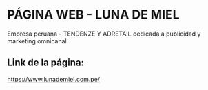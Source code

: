 # PÁGINA WEB - LUNA DE MIEL

Empresa peruana - TENDENZE Y ADRETAIL dedicada a publicidad y marketing omnicanal.
 
## Link de la página: 
https://www.lunademiel.com.pe/ 
